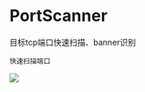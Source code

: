 # PortScanner
目标tcp端口快速扫描、banner识别

    快速扫描端口
![](https://github.com/se55i0n/PortScanner/blob/master/scan.png) 
